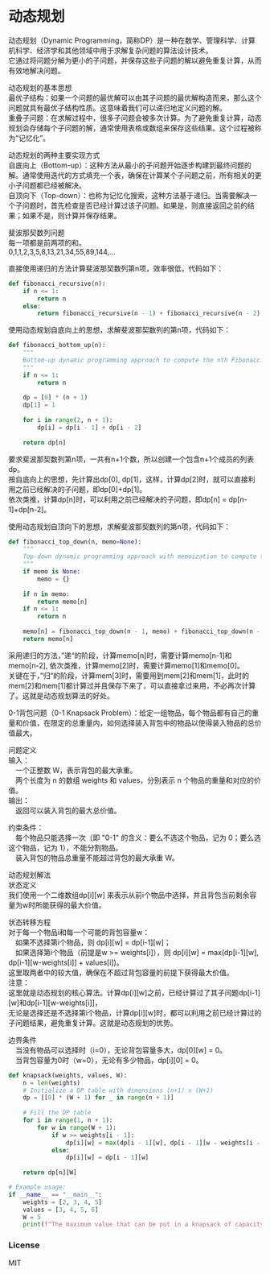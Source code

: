 # 动态规划

动态规划（Dynamic Programming，简称DP）是一种在数学、管理科学、计算机科学、经济学和其他领域中用于求解复杂问题的算法设计技术。  
它通过将问题分解为更小的子问题，并保存这些子问题的解以避免重复计算，从而有效地解决问题。  
  
动态规划的基本思想  
最优子结构：如果一个问题的最优解可以由其子问题的最优解构造而来，那么这个问题就具有最优子结构性质。这意味着我们可以递归地定义问题的解。  
重叠子问题：在求解过程中，很多子问题会被多次计算。为了避免重复计算，动态规划会存储每个子问题的解，通常使用表格或数组来保存这些结果。这个过程被称为“记忆化”。  
  
动态规划的两种主要实现方式  
自底向上（Bottom-up）：这种方法从最小的子问题开始逐步构建到最终问题的解。通常使用迭代的方式填充一个表，确保在计算某个子问题之前，所有相关的更小子问题都已经被解决。  
自顶向下（Top-down）：也称为记忆化搜索，这种方法基于递归。当需要解决一个子问题时，首先检查是否已经计算过该子问题。如果是，则直接返回之前的结果；如果不是，则计算并保存结果。  
  
斐波那契数列问题  
每一项都是前两项的和。  
0,1,1,2,3,5,8,13,21,34,55,89,144,...  
  
直接使用递归的方法计算斐波那契数列第n项，效率很低，代码如下：  
```python
def fibonacci_recursive(n):
    if n <= 1:
        return n
    else:
        return fibonacci_recursive(n - 1) + fibonacci_recursive(n - 2)
```
  
使用动态规划自底向上的思想，求解斐波那契数列的第n项，代码如下：  
```python
def fibonacci_bottom_up(n):
    """
    Bottom-up dynamic programming approach to compute the nth Fibonacci number.
    """
    if n <= 1:
        return n
    
    dp = [0] * (n + 1)
    dp[1] = 1
    
    for i in range(2, n + 1):
        dp[i] = dp[i - 1] + dp[i - 2]
    
    return dp[n]
```
要求斐波那契数列第n项，一共有n+1个数，所以创建一个包含n+1个成员的列表dp。  
按自底向上的思想，先计算出dp[0], dp[1]，这样，计算dp[2]时，就可以直接利用之前已经解决的子问题，即dp[0]+dp[1]。  
依次类推，计算dp[n]时，可以利用之前已经解决的子问题，即dp[n] = dp[n-1]+dp[n-2]。  
  
使用动态规划自顶向下的思想，求解斐波那契数列的第n项，代码如下：  
```python
def fibonacci_top_down(n, memo=None):
    """
    Top-down dynamic programming approach with memoization to compute the nth Fibonacci number.
    """
    if memo is None:
        memo = {}
        
    if n in memo:
        return memo[n]
    if n <= 1:
        return n
    
    memo[n] = fibonacci_top_down(n - 1, memo) + fibonacci_top_down(n - 2, memo)
    return memo[n]
```
采用递归的方法，”递“的阶段，计算memo[n]时，需要计算memo[n-1]和memo[n-2], 依次类推，计算memo[2]时，需要计算memo[1]和memo[0]。  
关键在于，”归“的阶段，计算mem[3]时，需要用到mem[2]和mem[1]，此时的mem[2]和mem[1]都计算过并且保存下来了，可以直接拿过来用，不必再次计算了。这就是动态规划算法的好处。  
  
0-1背包问题（0-1 Knapsack Problem）：给定一组物品，每个物品都有自己的重量和价值，在限定的总重量内，如何选择装入背包中的物品以使得装入物品的总价值最大。  
  
问题定义  
输入：  
&emsp;一个正整数 W，表示背包的最大承重。  
&emsp;两个长度为 n 的数组 weights 和 values，分别表示 n 个物品的重量和对应的价值。  
输出：  
&emsp;返回可以装入背包的最大总价值。    
  
约束条件：  
&emsp;每个物品只能选择一次（即 "0-1" 的含义：要么不选这个物品，记为 0；要么选这个物品，记为 1），不能分割物品。  
&emsp;装入背包的物品总重量不能超过背包的最大承重 W。  
  
动态规划解法  
状态定义  
我们使用一个二维数组dp[i][w] 来表示从前i个物品中选择，并且背包当前剩余容量为w时所能获得的最大价值。  
  
状态转移方程  
对于每一个物品i和每一个可能的背包容量w：  
&emsp;如果不选择第i个物品，则 dp[i][w] = dp[i-1][w]；  
&emsp;如果选择第i个物品（前提是w >= weights[i]），则 dp[i][w] = max(dp[i-1][w], dp[i-1][w-weights[i]] + values[i])。  
这里取两者中的较大值，确保在不超过背包容量的前提下获得最大价值。  
注意：  
这里就是动态规划的核心算法。计算dp[i][w]之前，已经计算过了其子问题dp[i-1][w]和dp[i-1][w-weights[i]]，  
无论是选择还是不选择第i个物品，计算dp[i][w]时，都可以利用之前已经计算过的子问题结果，避免重复计算。这就是动态规划的优势。  
  
边界条件  
&emsp;当没有物品可以选择时（i=0），无论背包容量多大，dp[0][w] = 0。  
&emsp;当背包容量为0时（w=0），无论有多少物品，dp[i][0] = 0。  
  
```python
def knapsack(weights, values, W):
    n = len(weights)
    # Initialize a DP table with dimensions (n+1) x (W+1)
    dp = [[0] * (W + 1) for _ in range(n + 1)]
    
    # Fill the DP table
    for i in range(1, n + 1):
        for w in range(W + 1):
            if w >= weights[i - 1]:
                dp[i][w] = max(dp[i - 1][w], dp[i - 1][w - weights[i - 1]] + values[i - 1])
            else:
                dp[i][w] = dp[i - 1][w]
    
    return dp[n][W]

# Example usage:
if __name__ == "__main__":
    weights = [2, 3, 4, 5]
    values = [3, 4, 5, 6]
    W = 5
    print(f"The maximum value that can be put in a knapsack of capacity {W} is {knapsack(weights, values, W)}")
```
  
### License  
  
MIT
